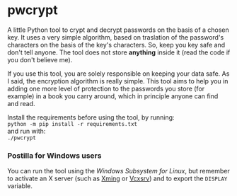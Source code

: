 pwcrypt
===
A little Python tool to crypt and decrypt passwords on the basis of a chosen key.
It uses a very simple algorithm, based on traslation of the password's characters on the basis of the key's characters.
So, keep you key safe and don't tell anyone.
The tool does not store **anything** inside it (read the code if you don't believe me).

If you use this tool, you are solely responsible on keeping your data safe.
As I said, the encryption algorithm is really simple.
This tool aims to help you in adding one more level of protection to the passwords you store (for example) in a book you carry around, which in principle anyone can find and read.

Install the requirements before using the tool, by running:  
`python -m pip install -r requirements.txt`  
and run with:  
`./pwcrypt`

### Postilla for Windows users
You can run the tool using the *Windows Subsystem for Linux*, but remember to activate an X server (such as [Xming](http://www.straightrunning.com/XmingNotes/) or [Vcxsrv](https://sourceforge.net/projects/vcxsrv/)) and to export the `DISPLAY` variable.
